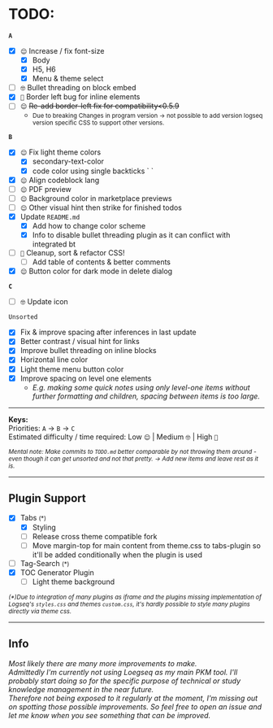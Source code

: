 # TODO:

**`A`**

- [x] `😌` Increase / fix font-size
  - [x] Body
  - [x] H5, H6
  - [x] Menu & theme select
- [ ] `🤓` Bullet threading on block embed
- [x] `🧐` Border left bug for inline elements
- [ ] `😌` ~~Re-add border-left fix for compatibility<0.5.9~~
  - <small>Due to breaking Changes in program version → not possible to add version logseq version specific CSS to support other versions.</small>

**`B`**

- [x] `😌` Fix light theme colors
  - [x] secondary-text-color
  - [x] code color using single backticks \` \`
- [x] `😌` Align codeblock lang
- [ ] `😌` PDF preview
- [ ] `😌` Background color in marketplace previews
- [ ] `😌` Other visual hint then strike for finished todos
- [x] Update `README.md`
  - [x] Add how to change color scheme
  - [x] Info to disable bullet threading plugin as it can conflict with integrated bt
- [ ] `🧐` Cleanup, sort & refactor CSS!
  - [ ] Add table of contents & better comments
- [x] `😌` Button color for dark mode in delete dialog

**`C`**

- [ ] `🤓` Update icon

`Unsorted`

- [x] Fix & improve spacing after inferences in last update
- [x] Better contrast / visual hint for links
- [x] Improve bullet threading on inline blocks
- [x] Horizontal line color
- [x] Light theme menu button color
- [x] Improve spacing on level one elements
  - _E.g. making some quick notes using only level-one items without further formatting and children, spacing between items is too large._

---

**Keys:**<br />
Priorities: `A` → `B` → `C`<br />
Estimated difficulty / time required: Low `😌` | Medium `🤓` | High `🧐`

<!-- Alternative: Low `🤙` | Medium `👌` | High `🤞` -->

<small>_Mental note:
Make commits to `TODO.md` better comparable by not throwing them around - even though it can get unsorted and not that pretty.
→ Add new items and leave rest as it is._</small>

---

## Plugin Support

- [x] Tabs <small>(\*)</small>
  - [x] Styling
  - [ ] Release cross theme compatible fork
  - [ ] Move margin-top for main content from theme.css to tabs-plugin so it'll be added conditionally when the plugin is used
- [ ] Tag-Search <small>(\*)</small>
- [x] TOC Generator Plugin
  - [ ] Light theme background

<small>_(\*)Due to integration of many plugins as iframe and the plugins missing implementation of Logseq's `styles.css` and themes `custom.css`, it's hardly possible to style many plugins directly via theme css._</small>

---

## Info

_Most likely there are many more improvements to make.<br />_
_Admittedly I'm currently not using Loegseq as my main PKM tool. I'll probably start doing so for the specific purpose of technical or study knowledge management in the near future.<br />_
_Therefore not being exposed to it regularly at the moment, I'm missing out on spotting those possible improvements.
So feel free to open an issue and let me know when you see something that can be improved._
